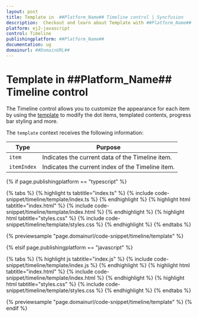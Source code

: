 ```yaml
---
layout: post
title: Template in  ##Platform_Name## Timeline control | Syncfusion
description:  Checkout and learn about Template with ##Platform_Name## Timeline control of Syncfusion Essential JS 2 and more.
platform: ej2-javascript
control: Timeline
publishingplatform: ##Platform_Name##
documentation: ug
domainurl: ##DomainURL##
---
```


# Template in ##Platform_Name## Timeline control

The Timeline control allows you to customize the appearance for each item by using the [template](../api/timeline#template) to modify the dot items, templated contents, progress bar styling and more.

The `template` context receives the following information:

| Type | Purpose |
| --- | --- |
| `item` | Indicates the current data of the Timeline item. |
| `itemIndex` | Indicates the current index of the Timeline item. |

{% if page.publishingplatform == "typescript" %}

{% tabs %}
{% highlight ts tabtitle="index.ts" %}
{% include code-snippet/timeline/template/index.ts %}
{% endhighlight %}
{% highlight html tabtitle="index.html" %}
{% include code-snippet/timeline/template/index.html %}
{% endhighlight %}
{% highlight html tabtitle="styles.css" %}
{% include code-snippet/timeline/template/styles.css %}
{% endhighlight %}
{% endtabs %}

{% previewsample "page.domainurl/code-snippet/timeline/template" %}

{% elsif page.publishingplatform == "javascript" %}

{% tabs %}
{% highlight js tabtitle="index.js" %}
{% include code-snippet/timeline/template/index.js %}
{% endhighlight %}
{% highlight html tabtitle="index.html" %}
{% include code-snippet/timeline/template/index.html %}
{% endhighlight %}
{% highlight html tabtitle="styles.css" %}
{% include code-snippet/timeline/template/styles.css %}
{% endhighlight %}
{% endtabs %}

{% previewsample "page.domainurl/code-snippet/timeline/template" %}
{% endif %}
